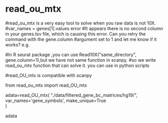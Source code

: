 # read_ou_mtx

#read_ou_mtx is a very easy tool to solve when you raw data is not 10X.
#var_names = genes[1].values error
#It appears there is no second column in your genes.tsv file, which is causing this error. Can you retry the command with the gene.column #argument set to 1 and let me know if it works? e.g.

#In R seurat package ,you can use Read10X("same_directory", gene.column=1),but we have not same function in scanpy.
#so we write read_ou_mtx function that can  solve it.
you can use in python scripts


#read_OU_mtx is compatible with scanpy




from read_ou_mtx import read_OU_mtx


adata=read_OU_mtx(
    "./data/filtered_gene_bc_matrices/hg19/",  
    var_names='gene_symbols',
    make_unique=True    
)

adata
